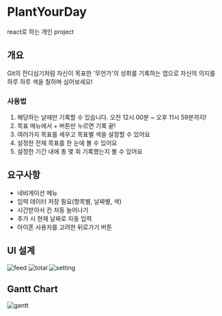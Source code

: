 # PlantYourDay
 react로 하는 개인 project

## 개요
Git의 잔디심기처럼 자신이 목표한 '무언가'의 성취를 기록하는 앱으로
자신의 의지를 하루 하루 색을 칠하며 심어보세요!

### 사용법
1. 해당하는 날에만 기록할 수 있습니다. 오전 12시 00분 ~ 오후 11시 59분까지!
2. 목표 메뉴에서 + 버튼만 누르면 기록 끝!
3. 여러가지 목표를 세우고 목표별 색을 설정할 수 있어요
4. 설정한 전체 목표를 한 눈에 볼 수 있어요
5. 설정한 기간 내에 총 몇 회 기록했는지 볼 수 있어요

## 요구사항
- 네비게이션 메뉴
- 입력 데이터 저장 필요(항목별, 날짜별, 색)
- 시간받아서 칸 자동 늘어나기
- 추가 시 현재 날짜로 자동 입력
- 아이폰 사용자를 고려한 뒤로가기 버튼

## UI 설계
![feed](./img/feed.png)
![total](./img/total.png)
![setting](./img/setting.png)

## Gantt Chart
![gantt](./img/gantt.png)